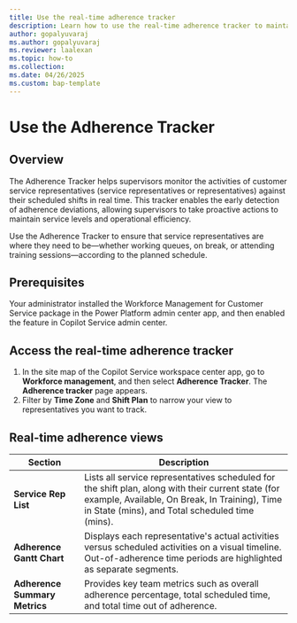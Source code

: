 ```yaml
---
title: Use the real-time adherence tracker
description: Learn how to use the real-time adherence tracker to maintain service levels and operational efficiency for your business.
author: gopalyuvaraj
ms.author: gopalyuvaraj
ms.reviewer: laalexan
ms.topic: how-to 
ms.collection: 
ms.date: 04/26/2025
ms.custom: bap-template
---
```


# Use the Adherence Tracker

## Overview

The Adherence Tracker helps supervisors monitor the activities of customer service representatives (service representatives or representatives) against their scheduled shifts in real time. This tracker enables the early detection of adherence deviations, allowing supervisors to take proactive actions to maintain service levels and operational efficiency.

Use the Adherence Tracker to ensure that service representatives are where they need to be&mdash;whether working queues, on break, or attending training sessions&mdash;according to the planned schedule.

## Prerequisites

Your administrator installed the Workforce Management for Customer Service package in the Power Platform admin center app, and then enabled the feature in Copilot Service admin center.

## Access the real-time adherence tracker

1. In the site map of the Copilot Service workspace center app, go to **Workforce management**, and then select **Adherence Tracker**. The **Adherence tracker** page appears.
1. Filter by **Time Zone** and **Shift Plan** to narrow your view to representatives you want to track.

## Real-time adherence views

Section | Description |
| ------ | ----------- |
| **Service Rep List** | Lists all service representatives scheduled for the shift plan, along with their current state (for example, Available, On Break, In Training), Time in State (mins), and Total scheduled time (mins). |
| **Adherence Gantt Chart** | Displays each representative's actual activities versus scheduled activities on a visual timeline. Out-of-adherence time periods are highlighted as separate segments.  |
| **Adherence Summary Metrics** | Provides key team metrics such as overall adherence percentage, total scheduled time, and total time out of adherence. |


